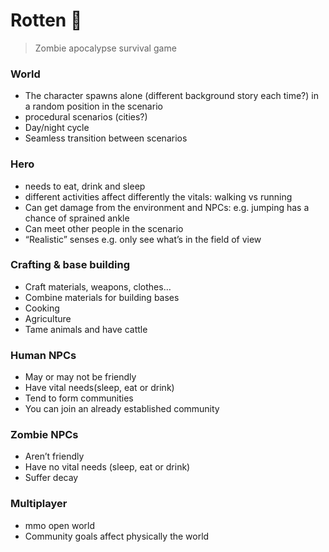 # Rotten 🧟‍

> Zombie apocalypse survival game

### World
- The character spawns alone (different background story each time?) in a random position in the scenario
- procedural scenarios (cities?)
- Day/night cycle
- Seamless transition between scenarios

### Hero
- needs to eat, drink and sleep
- different activities affect differently the vitals: walking vs running
- Can get damage from the environment and NPCs: e.g. jumping has a chance of sprained ankle
- Can meet other people in the scenario
- “Realistic” senses e.g. only see what’s in the field of view

### Crafting & base building
- Craft materials, weapons, clothes…
- Combine materials for building bases
- Cooking
- Agriculture
- Tame animals and have cattle

### Human NPCs
- May or may not be friendly
- Have vital needs(sleep, eat or drink)
- Tend to form communities
- You can join an already established community

### Zombie NPCs
- Aren’t friendly
- Have no vital needs (sleep, eat or drink)
- Suffer decay

### Multiplayer
- mmo open world
- Community goals affect physically the world
